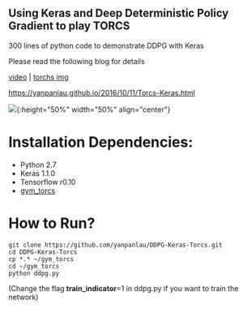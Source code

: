 ## Using Keras and Deep Deterministic Policy Gradient to play TORCS

300 lines of python code to demonstrate DDPG with Keras

Please read the following blog for details

[video](https://youtu.be/B1JdUByUQEw)  | [torchs img](https://drive.google.com/uc?id=1DaJIMTrMArL7ODlry6aDYG2w3XFr3_UC&export=download)

https://yanpanlau.github.io/2016/10/11/Torcs-Keras.html

![](./imgs/torcs.gif ){:height="50%" width="50%" align="center"}



# Installation Dependencies:

* Python 2.7
* Keras 1.1.0
* Tensorflow r0.10
* [gym_torcs](https://github.com/ugo-nama-kun/gym_torcs)

# How to Run?

```
git clone https://github.com/yanpanlau/DDPG-Keras-Torcs.git
cd DDPG-Keras-Torcs
cp *.* ~/gym_torcs
cd ~/gym_torcs
python ddpg.py 
```

(Change the flag **train_indicator**=1 in ddpg.py if you want to train the network)
